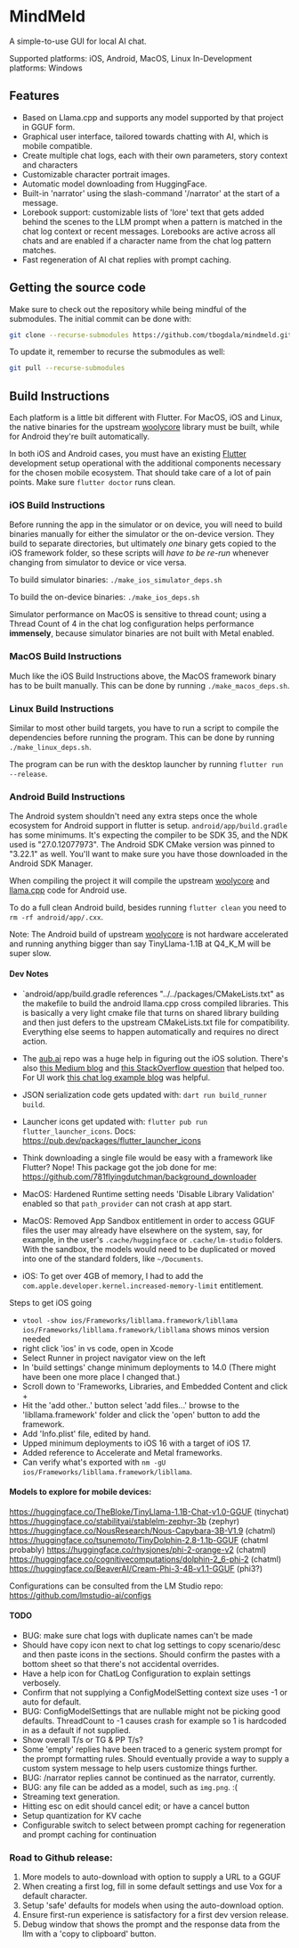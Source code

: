 # MindMeld

A simple-to-use GUI for local AI chat.

Supported platforms: iOS, Android, MacOS, Linux
In-Development platforms: Windows


## Features

* Based on Llama.cpp and supports any model supported by that project in GGUF form.
* Graphical user interface, tailored towards chatting with AI, which is mobile compatible.
* Create multiple chat logs, each with their own parameters, story context and characters
* Customizable character portrait images.
* Automatic model downloading from HuggingFace.
* Built-in 'narrator' using the slash-command '/narrator' at the start of a message.
* Lorebook support: customizable lists of 'lore' text that gets added behind the scenes
  to the LLM prompt when a pattern is matched in the chat log context or recent messages.
  Lorebooks are active across all chats and are enabled if a character name from the chat
  log pattern matches.
* Fast regeneration of AI chat replies with prompt caching.


## Getting the source code

Make sure to check out the repository while being mindful of the submodules. The 
initial commit can be done with:

```bash
git clone --recurse-submodules https://github.com/tbogdala/mindmeld.git
```

To update it, remember to recurse the submodules as well:

```bash
git pull --recurse-submodules
```


## Build Instructions

Each platform is a little bit different with Flutter. For MacOS, iOS and Linux, the native binaries
for the upstream [woolycore](https://github.com/tbogdala/woolycore) library must be built, while
for Android they're built automatically.

In both iOS and Android cases, you must have an existing [Flutter](https://flutter.dev/) development
setup operational with the additional components necessary for the chosen mobile ecosystem. 
That should take care of a lot of pain points. Make sure `flutter doctor` runs clean.


### iOS Build Instructions

Before running the app in the simulator or on device, you will need to build binaries manually
for either the simulator or the on-device version. They build to separate directories, but ultimately
*one* binary gets copied to the iOS framework folder, so these scripts will *have to be re-run*
whenever changing from simulator to device or vice versa.

To build simulator binaries: `./make_ios_simulator_deps.sh`

To build the on-device binaries: `./make_ios_deps.sh`

Simulator performance on MacOS is sensitive to thread count; using a Thread Count of 4 in the chat log
configuration helps performance **immensely**, because simulator binaries are not built with
Metal enabled.


### MacOS Build Instructions

Much like the iOS Build Instructions above, the MacOS framework binary has to be built manually.
This can be done by running `./make_macos_deps.sh`.


### Linux Build Instructions

Similar to most other build targets, you have to run a script to compile the
dependencies before running the program. This can be done by running `./make_linux_deps.sh`.

The program can be run with the desktop launcher by running `flutter run --release`.


### Android Build Instructions

The Android system shouldn't need any extra steps once the whole ecosystem for Android support
in flutter is setup. `android/app/build.gradle` has some minimums. It's expecting the compiler
to be SDK 35, and the NDK used is "27.0.12077973". The Android SDK CMake version was pinned
to "3.22.1" as well. You'll want to make sure you have those downloaded in the Android SDK Manager.

When compiling the project it will compile the upstream [woolycore](https://github.com/tbogdala/woolycore)
and [llama.cpp](https://github.com/ggerganov/llama.cpp) code for Android use.

To do a full clean Android build, besides running `flutter clean` you need to `rm -rf android/app/.cxx`.

Note: The Android build of upstream [woolycore](https://github.com/tbogdala/woolycore) is not
hardware accelerated and running anything bigger than say TinyLlama-1.1B at Q4_K_M will be super slow.


#### Dev Notes

*   `android/app/build.gradle references "../../packages/CMakeLists.txt" as the makefile to 
    build the android llama.cpp cross compiled libraries. This is basically a very light cmake
    file that turns on shared library building and then just defers to the upstream CMakeLists.txt
    file for compatibility. Everything else seems to happen automatically and requires no
    direct action.

*   The [aub.ai](https://github.com/BrutalCoding/aub.ai/) repo was a huge help in figuring 
    out the iOS solution. There's also [this Medium blog](https://medium.com/@khaifunglim97/how-to-build-a-flutter-app-with-c-c-libraries-via-ffi-on-android-and-ios-including-opencv-1e2124e85019)
    and [this StackOverflow question](https://stackoverflow.com/questions/69214595/how-to-manually-add-a-xcframework-to-a-flutter-ios-plugin/70210039#70210039)
    that helped too. For UI work [this chat log example blog](https://www.freecodecamp.org/news/build-a-chat-app-ui-with-flutter/) was helpful.


*   JSON serialization code gets updated with: `dart run build_runner build`.

*   Launcher icons get updated with: `flutter pub run flutter_launcher_icons`.
    Docs: https://pub.dev/packages/flutter_launcher_icons

*   Think downloading a single file would be easy with a framework like Flutter?
    Nope! This package got the job done for me: https://github.com/781flyingdutchman/background_downloader

*   MacOS: Hardened Runtime setting needs 'Disable Library Validation' enabled so that `path_provider` 
    can not crash at app start.

*   MacOS: Removed App Sandbox entitlement in order to access GGUF files the user may already have 
    elsewhere on the system, say, for example, in the user's `.cache/huggingface` or `.cache/lm-studio` 
    folders. With the sandbox, the models would need to be duplicated or moved into one of the standard 
    folders, like `~/Documents`.

*   iOS: To get over 4GB of memory, I had to add the `com.apple.developer.kernel.increased-memory-limit` 
    entitlement.


Steps to get iOS going
* `vtool -show ios/Frameworks/libllama.framework/libllama ios/Frameworks/libllama.framework/libllama` shows minos version needed
* right click 'ios' in vs code, open in Xcode
* Select Runner in project navigator view on the left
* In 'build settings' change minimum deployments to 14.0 (There might have been one more place I changed that.)
* Scroll down to 'Frameworks, Libraries, and Embedded Content and click +
* Hit the 'add other..' button select 'add files...' browse to the 'libllama.framework' folder and click the 'open' button to add the framework.
* Add 'Info.plist' file, edited by hand.
* Upped minimum deployments to iOS 16 with a target of iOS 17.
* Added reference to Accelerate and Metal frameworks.
* Can verify what's exported with `nm -gU ios/Frameworks/libllama.framework/libllama`.


#### Models to explore for mobile devices:

https://huggingface.co/TheBloke/TinyLlama-1.1B-Chat-v1.0-GGUF   (tinychat)
https://huggingface.co/stabilityai/stablelm-zephyr-3b           (zephyr)
https://huggingface.co/NousResearch/Nous-Capybara-3B-V1.9       (chatml)
https://huggingface.co/tsunemoto/TinyDolphin-2.8-1.1b-GGUF      (chatml probably)
https://huggingface.co/rhysjones/phi-2-orange-v2                (chatml)
https://huggingface.co/cognitivecomputations/dolphin-2_6-phi-2  (chatml)
https://huggingface.co/BeaverAI/Cream-Phi-3-4B-v1.1-GGUF        (phi3?)

Configurations can be consulted from the LM Studio repo:
https://github.com/lmstudio-ai/configs


#### TODO

* BUG: make sure chat logs with duplicate names can't be made
* Should have copy icon next to chat log settings to copy scenario/desc and then paste icons in the sections.
  Should confirm the pastes with a bottom sheet so that there's not accidental overrides.
* Have a help icon for ChatLog Configuration to explain settings verbosely.
* Confirm that not supplying a ConfigModelSetting context size uses -1 or auto for default.
* BUG: ConfigModelSettings that are nullable might not be picking good defaults. 
    ThreadCount to -1 causes crash for example so 1 is hardcoded in as a default if not supplied.
* Show overall T/s or TG & PP T/s?
* Some 'empty' replies have been traced to a generic system prompt for the prompt formatting rules. Should
    eventually provide a way to supply a custom system message to help users customize things further.
* BUG: /narrator replies cannot be continued as the narrator, currently.
* BUG: any file can be added as a model, such as `img.png`. :(
* Streaming text generation.
* Hitting esc on edit should cancel edit; or have a cancel button
* Setup quantization for KV cache
* Configurable switch to select between prompt caching for regeneration and prompt caching for continuation


### Road to Github release:

1) More models to auto-download with option to supply a URL to a GGUF
2) When creating a first log, fill in some default settings and use Vox for a default character.
3) Setup 'safe' defaults for models when using the auto-download option.
4) Ensure first-run experience is satisfactory for a first dev version release.
5) Debug window that shows the prompt and the response data from the llm with a 'copy to clipboard' button.

